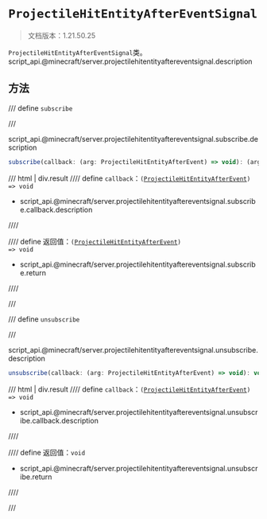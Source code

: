 # `ProjectileHitEntityAfterEventSignal`

> 文档版本：1.21.50.25

`ProjectileHitEntityAfterEventSignal`类。script_api.@minecraft/server.projectilehitentityaftereventsignal.description

## 方法

/// define
`subscribe`


///

script_api.@minecraft/server.projectilehitentityaftereventsignal.subscribe.description

```js
subscribe(callback: (arg: ProjectileHitEntityAfterEvent) => void): (arg: ProjectileHitEntityAfterEvent) => void
```

/// html | div.result
//// define
`callback`：<code>(<a href="../projectilehitentityafterevent/">ProjectileHitEntityAfterEvent</a>) =&gt; void</code>

- script_api.@minecraft/server.projectilehitentityaftereventsignal.subscribe.callback.description


////

//// define
返回值：<code>(<a href="../projectilehitentityafterevent/">ProjectileHitEntityAfterEvent</a>) =&gt; void</code>

- script_api.@minecraft/server.projectilehitentityaftereventsignal.subscribe.return


////

///


/// define
`unsubscribe`


///

script_api.@minecraft/server.projectilehitentityaftereventsignal.unsubscribe.description

```js
unsubscribe(callback: (arg: ProjectileHitEntityAfterEvent) => void): void
```

/// html | div.result
//// define
`callback`：<code>(<a href="../projectilehitentityafterevent/">ProjectileHitEntityAfterEvent</a>) =&gt; void</code>

- script_api.@minecraft/server.projectilehitentityaftereventsignal.unsubscribe.callback.description


////

//// define
返回值：`void`

- script_api.@minecraft/server.projectilehitentityaftereventsignal.unsubscribe.return


////

///

